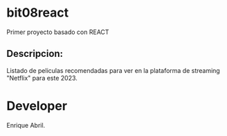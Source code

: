# bit08react
Primer proyecto basado con REACT

## Descripcion:
Listado de peliculas recomendadas para ver en la plataforma de streaming "Netflix" para este 2023.

# Developer
Enrique Abril.